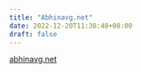 ```yaml
---
title: "Abhinavg.net"
date: 2022-12-20T11:38:48+08:00
draft: false
---
```


[abhinavg.net](https://abhinavg.net/)
